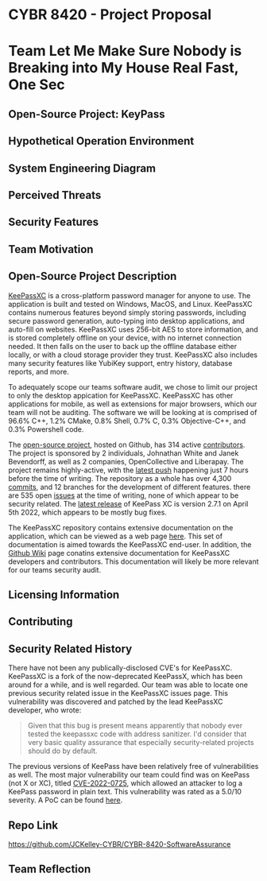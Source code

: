 # CYBR 8420 - Project Proposal

# Team Let Me Make Sure Nobody is Breaking into My House Real Fast, One Sec

## Open-Source Project: KeyPass 

## Hypothetical Operation Environment

## System Engineering Diagram

## Perceived Threats

## Security Features

## Team Motivation

## Open-Source Project Description

[KeePassXC](https://keepassxc.org/) is a cross-platform password manager for anyone to use. The application is built and tested on Windows, MacOS, and Linux. KeePassXC contains numerous features beyond simply storing passwords, including secure password generation, auto-typing into desktop applications, and auto-fill on websites. KeePassXC uses 256-bit AES to store information, and is stored completely offline on your device, with no internet connection needed. It then falls on the user to back up the offline database either locally, or with a cloud storage provider they trust. KeePassXC also includes many security features like YubiKey support, entry history, database reports, and more. 

To adequately scope our teams software audit, we chose to limit our project to only the desktop appication for KeePassXC. KeePassXC has other applications for mobile, as well as extensions for major browsers, which our team will not be auditing. The software we will be looking at is comprised of 96.6% C++, 1.2% CMake, 0.8% Shell, 0.7% C, 0.3% Objective-C++, and 0.3% Powershell code. 

The [open-source project](https://github.com/keepassxreboot/keepassxc), hosted on Github, has 314 active [contributors](https://github.com/keepassxreboot/keepassxc/graphs/contributors). The project is sponsored by 2 individuals, Johnathan White and Janek Bevendorff, as well as 2 companies, OpenCollective and Liberapay. The project remains highly-active, with the [latest push](https://github.com/keepassxreboot/keepassxc/commit/dd15db721a3d8d9e276e6363ae5d51e35c33e4c7) happening just 7 hours before the time of writing. The repository as a whole has over 4,300 [commits](https://github.com/keepassxreboot/keepassxc/commits/develop), and 12 branches for the development of different features. there are 535 open [issues](https://github.com/keepassxreboot/keepassxc/issues) at the time of writing, none of which appear to be security related. The [latest release](https://github.com/keepassxreboot/keepassxc/releases/tag/2.7.1) of KeePass XC is version 2.7.1 on April 5th 2022, which appears to be mostly bug fixes. 

The KeePassXC repository contains extensive documentation on the application, which can be viewed as a web page [here](https://keepassxc.org/docs/KeePassXC_UserGuide.html). This set of documentation is aimed towards the KeePassXC end-user. In addition, the [Github Wiki](https://github.com/keepassxreboot/keepassxc/wiki) page conatins extensive documentation for KeePassXC developers and contributors. This documentation will likely be more relevant for our teams security audit. 

## Licensing Information

## Contributing

## Security Related History

There have not been any publically-disclosed CVE's for KeePassXC. KeePassXC is a fork of the now-deprecated KeePassX, which has been around for a while, and is well regarded. Our team was able to locate one previous security related issue in the KeePassXC issues page. This vulnerability was discovered and patched by the lead KeePassXC developer, who wrote:

> Given that this bug is present means apparently that nobody ever tested the keepassxc code with address sanitizer. I'd consider that very basic quality assurance that especially security-related projects should do by default.

The previous versions of KeePass have been relatively free of vulnerabilities as well. The most major vulnerability our team could find was on KeePass (not X or XC), titled [CVE-2022-0725](https://www.cvedetails.com/cve/CVE-2022-0725), which allowed an attacker to log a KeePass password in plain text. This vulnerability was rated as a 5.0/10 severity. A PoC can be found [here](https://github.com/ByteHackr/keepass_poc).

## Repo Link
https://github.com/JCKelley-CYBR/CYBR-8420-SoftwareAssurance

## Team Reflection
